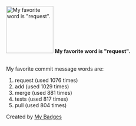 <img src="https://my-badges.github.io/my-badges/favorite-word.png" alt="My favorite word is &quot;request&quot;." title="My favorite word is &quot;request&quot;." width="128">
<strong>My favorite word is &quot;request&quot;.</strong>
<br><br>

My favorite commit message words are:

1. request (used 1076 times)
2. add (used 1029 times)
3. merge (used 881 times)
4. tests (used 817 times)
5. pull (used 804 times)


Created by <a href="https://github.com/my-badges/my-badges">My Badges</a>